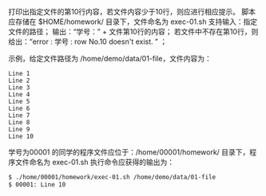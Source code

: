 打印出指定文件的第10行内容，若文件内容少于10行，则应进行相应提示。
脚本应存储在 $HOME/homework/ 目录下，文件命名为 exec-01.sh
支持输入：指定文件的路径；
输出：“学号：” + 文件第10行的内容；
若文件中不存在第10行，则给出：“error : 学号 : row No.10 doesn't exist. ” ；

示例，给定文件路径为 /home/demo/data/01-file，文件内容为：

```
Line 1
Line 2
Line 3
Line 4
Line 5
Line 6
Line 7
Line 8
Line 9
Line 10
```

学号为00001 的同学的程序文件应位于：/home/00001/homework/ 目录下，程序文件命名为 exec-01.sh
执行命令应获得的输出为：

```bash
$ ./home/00001/homework/exec-01.sh /home/demo/data/01-file
$ 00001: Line 10
```

